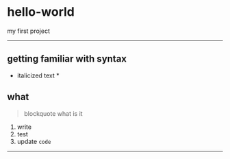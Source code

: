 # hello-world
my first project
** **
## getting familiar with syntax
* italicized text *
## what 
> blockquote what is it
1. write
2. test
3. update
` code `
---
